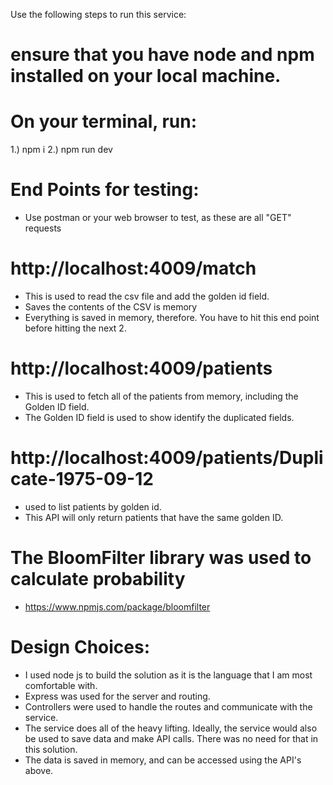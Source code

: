 Use the following steps to run this service:

# ensure that you have node and npm installed on your local machine. 

# On your terminal, run:

1.) npm i
2.) npm run dev

# End Points for testing:

- Use postman or your web browser to test, as these are all "GET" requests

# http://localhost:4009/match      
 - This is used to read the csv file and add the golden id field.
 - Saves the contents of the CSV is memory
 - Everything is saved in memory, therefore. You have to hit this end point before hitting the next 2.

 # http://localhost:4009/patients
 - This is used to fetch all of the patients from memory, including the Golden ID field.
 - The Golden ID field is used to show identify the duplicated fields.

 # http://localhost:4009/patients/Duplicate-1975-09-12
 - used to list patients by golden id.
 - This API will only return patients that have the same golden ID.

 # The BloomFilter library was used to calculate probability
  - https://www.npmjs.com/package/bloomfilter

  # Design Choices:
  - I used node js to build the solution as it is the language that I am most comfortable with.
  - Express was used for the server and routing. 
  - Controllers were used to handle the routes and communicate with the service.
  - The service does all of the heavy lifting. Ideally, the service would also be used to save data and make API calls. There was no need for that in this      solution.
  - The data is saved in memory, and can be accessed using the API's above.
 